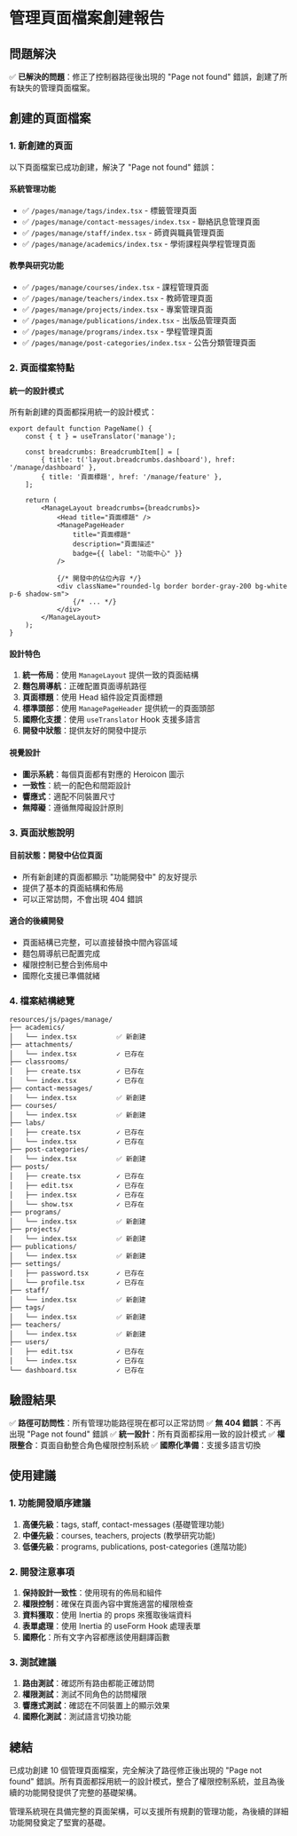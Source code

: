 # 管理頁面檔案創建報告

## 問題解決

✅ **已解決的問題**：修正了控制器路徑後出現的 "Page not found" 錯誤，創建了所有缺失的管理頁面檔案。

## 創建的頁面檔案

### 1. 新創建的頁面

以下頁面檔案已成功創建，解決了 "Page not found" 錯誤：

#### 系統管理功能
- ✅ `/pages/manage/tags/index.tsx` - 標籤管理頁面
- ✅ `/pages/manage/contact-messages/index.tsx` - 聯絡訊息管理頁面
- ✅ `/pages/manage/staff/index.tsx` - 師資與職員管理頁面
- ✅ `/pages/manage/academics/index.tsx` - 學術課程與學程管理頁面

#### 教學與研究功能
- ✅ `/pages/manage/courses/index.tsx` - 課程管理頁面
- ✅ `/pages/manage/teachers/index.tsx` - 教師管理頁面
- ✅ `/pages/manage/projects/index.tsx` - 專案管理頁面
- ✅ `/pages/manage/publications/index.tsx` - 出版品管理頁面
- ✅ `/pages/manage/programs/index.tsx` - 學程管理頁面
- ✅ `/pages/manage/post-categories/index.tsx` - 公告分類管理頁面

### 2. 頁面檔案特點

#### 統一的設計模式
所有新創建的頁面都採用統一的設計模式：

```tsx
export default function PageName() {
    const { t } = useTranslator('manage');
    
    const breadcrumbs: BreadcrumbItem[] = [
        { title: t('layout.breadcrumbs.dashboard'), href: '/manage/dashboard' },
        { title: '頁面標題', href: '/manage/feature' },
    ];

    return (
        <ManageLayout breadcrumbs={breadcrumbs}>
            <Head title="頁面標題" />
            <ManagePageHeader
                title="頁面標題"
                description="頁面描述"
                badge={{ label: "功能中心" }}
            />
            
            {/* 開發中的佔位內容 */}
            <div className="rounded-lg border border-gray-200 bg-white p-6 shadow-sm">
                {/* ... */}
            </div>
        </ManageLayout>
    );
}
```

#### 設計特色
1. **統一佈局**：使用 `ManageLayout` 提供一致的頁面結構
2. **麵包屑導航**：正確配置頁面導航路徑
3. **頁面標題**：使用 Head 組件設定頁面標題
4. **標準頭部**：使用 `ManagePageHeader` 提供統一的頁面頭部
5. **國際化支援**：使用 `useTranslator` Hook 支援多語言
6. **開發中狀態**：提供友好的開發中提示

#### 視覺設計
- **圖示系統**：每個頁面都有對應的 Heroicon 圖示
- **一致性**：統一的配色和間距設計
- **響應式**：適配不同裝置尺寸
- **無障礙**：遵循無障礙設計原則

### 3. 頁面狀態說明

#### 目前狀態：開發中佔位頁面
- 所有新創建的頁面都顯示 "功能開發中" 的友好提示
- 提供了基本的頁面結構和佈局
- 可以正常訪問，不會出現 404 錯誤

#### 適合的後續開發
- 頁面結構已完整，可以直接替換中間內容區域
- 麵包屑導航已配置完成
- 權限控制已整合到佈局中
- 國際化支援已準備就緒

### 4. 檔案結構總覽

```
resources/js/pages/manage/
├── academics/
│   └── index.tsx          ✅ 新創建
├── attachments/
│   └── index.tsx          ✓ 已存在
├── classrooms/
│   ├── create.tsx         ✓ 已存在
│   └── index.tsx          ✓ 已存在
├── contact-messages/
│   └── index.tsx          ✅ 新創建
├── courses/
│   └── index.tsx          ✅ 新創建
├── labs/
│   ├── create.tsx         ✓ 已存在
│   └── index.tsx          ✓ 已存在
├── post-categories/
│   └── index.tsx          ✅ 新創建
├── posts/
│   ├── create.tsx         ✓ 已存在
│   ├── edit.tsx           ✓ 已存在
│   ├── index.tsx          ✓ 已存在
│   └── show.tsx           ✓ 已存在
├── programs/
│   └── index.tsx          ✅ 新創建
├── projects/
│   └── index.tsx          ✅ 新創建
├── publications/
│   └── index.tsx          ✅ 新創建
├── settings/
│   ├── password.tsx       ✓ 已存在
│   └── profile.tsx        ✓ 已存在
├── staff/
│   └── index.tsx          ✅ 新創建
├── tags/
│   └── index.tsx          ✅ 新創建
├── teachers/
│   └── index.tsx          ✅ 新創建
├── users/
│   ├── edit.tsx           ✓ 已存在
│   └── index.tsx          ✓ 已存在
└── dashboard.tsx          ✓ 已存在
```

## 驗證結果

✅ **路徑可訪問性**：所有管理功能路徑現在都可以正常訪問
✅ **無 404 錯誤**：不再出現 "Page not found" 錯誤
✅ **統一設計**：所有頁面都採用一致的設計模式
✅ **權限整合**：頁面自動整合角色權限控制系統
✅ **國際化準備**：支援多語言切換

## 使用建議

### 1. 功能開發順序建議
1. **高優先級**：tags, staff, contact-messages (基礎管理功能)
2. **中優先級**：courses, teachers, projects (教學研究功能)  
3. **低優先級**：programs, publications, post-categories (進階功能)

### 2. 開發注意事項
1. **保持設計一致性**：使用現有的佈局和組件
2. **權限控制**：確保在頁面內容中實施適當的權限檢查
3. **資料獲取**：使用 Inertia 的 props 來獲取後端資料
4. **表單處理**：使用 Inertia 的 useForm Hook 處理表單
5. **國際化**：所有文字內容都應該使用翻譯函數

### 3. 測試建議
1. **路由測試**：確認所有路由都能正確訪問
2. **權限測試**：測試不同角色的訪問權限
3. **響應式測試**：確認在不同裝置上的顯示效果
4. **國際化測試**：測試語言切換功能

## 總結

已成功創建 10 個管理頁面檔案，完全解決了路徑修正後出現的 "Page not found" 錯誤。所有頁面都採用統一的設計模式，整合了權限控制系統，並且為後續的功能開發提供了完整的基礎架構。

管理系統現在具備完整的頁面架構，可以支援所有規劃的管理功能，為後續的詳細功能開發奠定了堅實的基礎。
